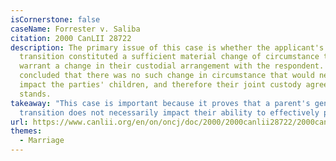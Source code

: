 ```yaml
---
isCornerstone: false
caseName: Forrester v. Saliba
citation: 2000 CanLII 28722
description: The primary issue of this case is whether the applicant's gender
  transition constituted a sufficient material change of circumstance that would
  warrant a change in their custodial arrangement with the respondent. The OHRT
  concluded that there was no such change in circumstance that would negatively
  impact the parties' children, and therefore their joint custody agreement
  stands.
takeaway: "This case is important because it proves that a parent's gender
  transition does not necessarily impact their ability to effectively parent. "
url: https://www.canlii.org/en/on/oncj/doc/2000/2000canlii28722/2000canlii28722.html?autocompleteStr=forrester%20v%20&autocompletePos=4
themes:
  - Marriage
---
```

